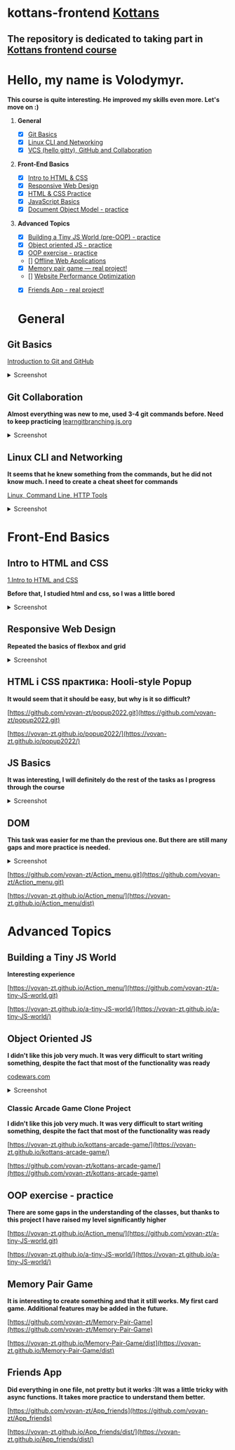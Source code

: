 # kottans-frontend   [Kottans](https://kottans.org/)

## The repository is dedicated to taking part in [Kottans frontend course](https://github.com/kottans/frontend)
# Hello, my name is Volodymyr.

**This course is quite interesting. He improved my skills even more. Let's move on :)**


 1. **General**
    - [x] [Git Basics](#0-git-basics)
    - [x] [Linux CLI and Networking](#1-linux-cli-and-networking)
    - [x] [VCS (hello gitty), GitHub and Collaboration](#2-vcs-hello-gitty-github-and-collaboration)
  
 2. **Front-End Basics**

    - [x] [Intro to HTML & CSS](#3-intro-to-html-and-css)
    - [x] [Responsive Web Design](#5-responsive-web-design)
    - [x] [HTML & CSS Practice](#6-html-css-practice)
    - [x] [JavaScript Basics](#7-javascript-basics)
    - [x] [Document Object Model - practice](#8-document-object-model-practice)
  
 3. **Advanced Topics**

    - [x] [Building a Tiny JS World (pre-OOP) - practice](#9-building-a-tiny-js-world-pre-oop-practice)
    - [x] [Object oriented JS - practice](#10-object-oriented-js-practice)
    - [x] [OOP exercise - practice](#11-oop-exercise-practice)
    - [] [Offline Web Applications](#12-offline-web-applications)
    - [x] [Memory pair game — real project!](#13-memory-pair-game-real-project)
    - [] [Website Performance Optimization](#14-website-performance-optimization)
    - [x] [Friends App - real project!](#15-friends-app-real-project)


    # General
## Git Basics
[Introduction to Git and GitHub](https://learn.udacity.com/courses/ud123)

  <details><summary>Screenshot</summary>
  <p>

  ![Screenshot-image-link](./img/1.png)

  </p>
  </details>

## Git Collaboration

**Almost everything was new to me, used 3-4 git commands before. Need to keep practicing**
[learngitbranching.js.org](https://learngitbranching.js.org/)  

 <details><summary>Screenshot</summary>
  <p>

  ![Screenshot-image-link](./img/2.png)
  ![Screenshot-image-link](./img/3.png)

  </p>
  </details>

## Linux CLI and Networking

**It seems that he knew something from the commands, but he did not know much. I need to create a cheat sheet for commands**

[Linux, Command Line, HTTP Tools](https://linuxsurvival.com/linux-tutorial-end-of-module-4/)  

<details><summary>Screenshot</summary>
  <p>

  ![Screenshot-image-link](./img/linux.png)

  </p>

</details>


 
# Front-End Basics

## Intro to HTML and CSS

[1.Intro to HTML and CSS](https://www.codecademy.com/)

**Before that, I studied html and css, so I was a little bored**

<details><summary>Screenshot</summary>
  <p>

  ![Screenshot-image-link](./img/html+css.png)

  </p>
</details>


## Responsive Web Design

**Repeated the basics of flexbox and grid**

<details><summary>Screenshot</summary>
  <p>

  ![Screenshot-image-link](./img//flexbox.png)
  ![Screenshot-image-link](./img/grid.png)

  </p>
</details>



## HTML і CSS практика: Hooli-style Popup

**It would seem that it should be easy, but why is it so difficult?**

[https://github.com/vovan-zt/popup2022.git](https://github.com/vovan-zt/popup2022.git)  

[https://vovan-zt.github.io/popup2022/](https://vovan-zt.github.io/popup2022/)



## JS Basics

**It was interesting, I will definitely do the rest of the tasks as I progress through the course**

<details><summary>Screenshot</summary>
  <p>

  ![Screenshot-image-link](./img//js-basic1.png)
  ![Screenshot-image-link](./img/js-basic2.png)
  ![Screenshot-image-link](./img/js-basic3.png)

  </p>
</details>


## DOM

**This task was easier for me than the previous one. But there are still many gaps and more practice is needed.**

<details><summary>Screenshot</summary>
  <p>

  ![Screenshot-image-link](./img//js-basic4.png)

  </p>
</details>


[https://github.com/vovan-zt/Action_menu.git](https://github.com/vovan-zt/Action_menu.git)    

[https://vovan-zt.github.io/Action_menu/](https://vovan-zt.github.io/Action_menu/dist)  


# Advanced Topics
## Building a Tiny JS World

**Interesting experience**

[https://vovan-zt.github.io/Action_menu/](https://github.com/vovan-zt/a-tiny-JS-world.git)  

[https://vovan-zt.github.io/a-tiny-JS-world/](https://vovan-zt.github.io/a-tiny-JS-world/) 

## Object Oriented JS

**I didn't like this job very much. It was very difficult to start writing something, despite the fact that most of the functionality was ready**

[codewars.com](https://www.codewars.com/users/VoVaN-zt/badges/large) 


<details><summary>Screenshot</summary>
  <p>

  ![Screenshot-image-link](./img//codewars.png)

  </p>
</details>

### Classic Arcade Game Clone Project
**I didn't like this job very much. It was very difficult to start writing something, despite the fact that most of the functionality was ready**

[https://vovan-zt.github.io/kottans-arcade-game/](https://vovan-zt.github.io/kottans-arcade-game/)  

[https://github.com/vovan-zt/kottans-arcade-game/](https://github.com/vovan-zt/kottans-arcade-game) 


## OOP exercise - practice
**There are some gaps in the understanding of the classes, but thanks to this project I have raised my level significantly higher**

[https://vovan-zt.github.io/Action_menu/](https://github.com/vovan-zt/a-tiny-JS-world.git)  

[https://vovan-zt.github.io/a-tiny-JS-world/](https://vovan-zt.github.io/a-tiny-JS-world/) 


## Memory Pair Game

  **It is interesting to create something and that it still works. My first card game. Additional features may be added in the future.**

[https://github.com/vovan-zt/Memory-Pair-Game](https://github.com/vovan-zt/Memory-Pair-Game)  

[https://vovan-zt.github.io/Memory-Pair-Game/dist](https://vovan-zt.github.io/Memory-Pair-Game/dist) 


## Friends App

  **Did everything in one file, not pretty but it works :)It was a little tricky with async functions. It takes more practice to understand them better.**

[https://github.com/vovan-zt/App_friends](https://github.com/vovan-zt/App_friends)  

[https://vovan-zt.github.io/App_friends/dist/](https://vovan-zt.github.io/App_friends/dist/) 


























